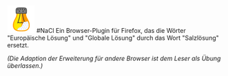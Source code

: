 ![GitHub Logo](/icon.png) 
#NaCl
Ein Browser-Plugin für Firefox, das die Wörter "Europäische Lösung" und "Globale Lösung" durch das Wort "Salzlösung" ersetzt.

*(Die Adaption der Erweiterung für andere Browser ist dem Leser als Übung überlassen.)*
